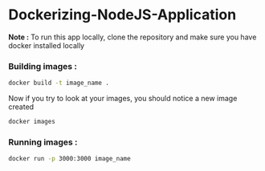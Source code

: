 # Dockerizing-NodeJS-Application

**Note :** To run this app locally, clone the repository and make sure you have docker installed locally

### Building images : 

```bash
docker build -t image_name .
```

Now if you try to look at your images, you should notice a new image created

```bash
docker images
```

### Running images : 

```bash
docker run -p 3000:3000 image_name
```